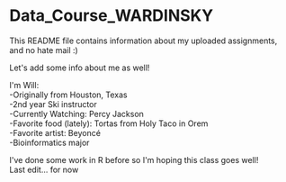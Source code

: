 # Data_Course_WARDINSKY
This README file contains information about my uploaded assignments, and no hate mail :)

Let's add some info about me as well!

I'm Will:  
-Originally from Houston, Texas  
-2nd year Ski instructor  
-Currently Watching: Percy Jackson  
-Favorite food (lately): Tortas from Holy Taco in Orem  
-Favorite artist: Beyoncé  
-Bioinformatics major  

I've done some work in R before so I'm hoping this class goes well!  
Last edit... for now
